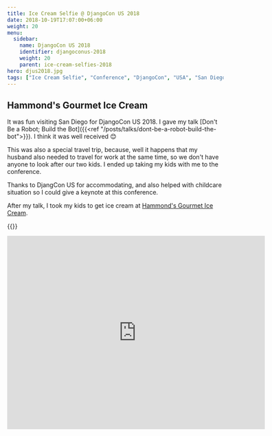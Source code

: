 ```yaml
---
title: Ice Cream Selfie @ DjangoCon US 2018
date: 2018-10-19T17:07:00+06:00
weight: 20
menu:
  sidebar:
    name: DjangoCon US 2018
    identifier: djangoconus-2018
    weight: 20
    parent: ice-cream-selfies-2018
hero: djus2018.jpg
tags: ["Ice Cream Selfie", "Conference", "DjangoCon", "USA", "San Diego"]
---
```


## Hammond's Gourmet Ice Cream

It was fun visiting San Diego for DjangoCon US 2018. I gave my talk [Don't Be a Robot; Build the Bot]({{<ref "/posts/talks/dont-be-a-robot-build-the-bot">}}).
I think it was well received 😊

This was also a special travel trip, because, well it happens that my husband also
needed to travel for work at the same time, so we don't have anyone to look after
our two kids. I ended up taking my kids with me to the conference.

Thanks to DjangCon US for accommodating, and also helped with childcare situation
so I could give a keynote at this conference.

After my talk, I took my kids to get ice cream at [Hammond's Gourmet Ice Cream](https://www.hammondsgourmet.com/).

{{<tweet user="mariatta" id="1053437404827119616">}}

<iframe src="https://www.google.com/maps/embed?pb=!1m18!1m12!1m3!1d3355.654144442506!2d-117.1301231240837!3d32.74837318544901!2m3!1f0!2f0!3f0!3m2!1i1024!2i768!4f13.1!3m3!1m2!1s0x80d954f5e433b27b%3A0x5b36208b4281de6f!2sHammond&#39;s%20Gourmet%20Ice%20Cream!5e0!3m2!1sen!2sca!4v1692214919921!5m2!1sen!2sca" width="600" height="450" style="border:0;" allowfullscreen="" loading="lazy" referrerpolicy="no-referrer-when-downgrade"></iframe>